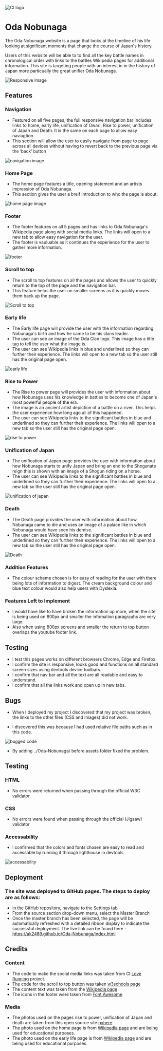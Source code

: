 ![CI logo](https://codeinstitute.s3.amazonaws.com/fullstack/ci_logo_small.png)

# Oda Nobunaga

The Oda Nobunaga website is a page that looks at the timeline of his life looking at significant moments that change the course of Japan's history. 

Users of this website will be able to to find all the key battle names in chronological order with links to the battles Wikipedia pages for additional information. This site is targeting people with an interest in in the history of Japan more particually the great unifier Oda Nobunaga. 

![Responsive Image](../Oda-Nobunaga/assets/docs/responsive.jpg)

## Features 

### Navigation

* Featured on all five pages, the full responsive navigation bar includes links to home, early life, unification of Owari, Rise to power, unification of Japan and Death. It is the same on each page to allow easy naviagtion.
* This section will allow the user to easily navigate from page to page across all devices without having to revert back to the previous page via the ‘back’ button

![navigation image](../Oda-Nobunaga/assets/docs/nav-bar.jpg)

### Home Page

* The home page features a title, opening statement and an artists impression of Oda Nobunaga. 
* This section gives the user a breif introduction to who the page is about.

![home page image](../Oda-Nobunaga/assets/docs/home-page.jpg)

### Footer

* The footer features on all 5 pages and has links to Oda Nobunaga's Wikipedia page along with social media links. The links will open to a new tab to allow easy navigation for the user.
* The footer is vauluable as it continues the experience for the user to gather more information.

![footer](../Oda-Nobunaga/assets/docs/footer.jpg)

### Scroll to top 

* The scroll to top features on all the pages and allows the user to quickly return to the top of the page and the navigation bar. 
* This feature helps the user on smaller screens as it is quickly moves them back up the page.

![Scroll to top](../Oda-Nobunaga/assets/docs/scroll-to-top.jpg)

### Early life

* The Early life page will provide the user with the information regarding Nobunaga's birth and how he came to be his clans leader. 
* The user can see an image of the Oda Clan logo. This image has a title tag to tell the user what the image is.
* The user can see Wikipedia links in blue and underlined so they can further their experience. The links will open to a new tab so the user still has the original page open. 

![early life](../Oda-Nobunaga/assets/docs/early-life.jpg)

### Rise to Power

* The Rise to power page will provides the user with information about how Nobunaga uses his knowledge in battles to become one of Japan's most powerful people of the era.
* The image is an ancient artist depiction of a battle on a river. This helps the user experience how long ago all of this happened.
* The user can see Wikipedia links to the significant battles in blue and underlined so they can further their experience. The links will open to a new tab so the user still has the original page open.

![rise to power](../Oda-Nobunaga/assets/docs/power.jpg)

### Unification of Japan

* The unification of Japan page provides the user with information about how Nobunaga starts to unify Japan and bring an end to the Shogunate reign this is shown with an image of a Shogun riding on a horse.
* The user can see Wikipedia links to the significant battles in blue and underlined so they can further their experience. The links will open to a new tab so the user still has the original page open.

![unification of japan](../Oda-Nobunaga/assets/docs/japan.jpg)

### Death 

* The Death page provides the user with information about how Nobunaga came to die and uses an image of a palace like in which Nobunaga would have seen his demise.
* The user can see Wikipedia links to the significant battles in blue and underlined so they can further their experience. The links will open to a new tab so the user still has the original page open.

![Death](../Oda-Nobunaga/assets/docs/death.jpg)

### Addition Features

* The colour scheme chosen is for easy of reading for the user with there being lots of information to digest. The cream background colour and blue text colour would also help users with Dyslexia.

### Features Left to Implement 

* I would have like to have broken the information up more, when the site is being used on 800px and smaller the infomation paragraphs are very large. 
* Also when using 800px screens and smaller the return to top button overlaps the youtube footer link. 


## Testing 

* I test this pages works on different browsers Chrome, Edge and Firefox.
* I confirm the site is responsive, looks good and functions on all standard screen sizes using devtools device toolbars. 
* I confirm that nav bar and all the text are all readable and easy to understand. 
* I confirm that all the links work and open up in new tabs. 

## Bugs 

* When I deployed my project I discovered that my project was broken, the links to the other files (CSS and images) did not work. 

* I discovered this was because I had used relative file paths such as in this code. 

![bugged code](../Oda-Nobunaga/assets/docs/bugs.jpg)

* By adding ../Oda-Nobunaga/ before assets folder fixed the problem. 

## Testing  

### HTML
* No errors were returned when passing through the official W3C validator
### CSS
* No errors were found when passing through the official (Jigsaw) validator
### Accessability 
* I confirmed that the colors and fonts chosen are easy to read and accessable by running it through lighthouse in devtools. 

![accessability](../Oda-Nobunaga/assets/docs/performance.jpg)

## Deployment

### The site was deployed to GitHub pages. The steps to deploy are as follows:
* In the GitHub repository, navigate to the Settings tab
* From the source section drop-down menu, select the Master Branch
* Once the master branch has been selected, the page will be automatically refreshed with a detailed ribbon display to indicate the successful deployment.
The live link can be found here - https://ak2489.github.io/Oda-Nobunaga/index.html

## Credits 

### Content 

* The code to make the social media links was taken from CI [Love Running](https://github.com/ak2489/love-running) project.
* The code for the scroll to top button was taken [w3schools page](https://www.w3schools.com/howto/howto_js_scroll_to_top.asp)
* The content text was taken from the [Wikipedia page](https://en.wikipedia.org/wiki/Oda_Nobunaga)
* The icons in the footer were taken from [Font Awesome](https://fontawesome.com/).

### Media 

* The photos used on the pages rise to power, unification of Japan and death are taken from this open source site [pxhere](https://pxhere.com/)
* The photo used on the home page is from [Wikipedia page](https://upload.wikimedia.org/wikipedia/commons/thumb/7/7f/Oda_Nobunaga-Portrait_by_Giovanni_NIcolao.jpg/255px-Oda_Nobunaga-Portrait_by_Giovanni_NIcolao.jpg) and are being used for educational purposes.
* The photo used on the early life page is from [Wikipedia page](https://upload.wikimedia.org/wikipedia/commons/thumb/f/f5/Oda_emblem.svg/330px-Oda_emblem.svg.png) and are being used for educational purposes. 